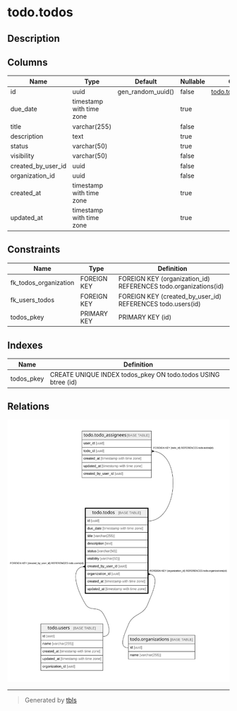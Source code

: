 # todo.todos

## Description

## Columns

| Name | Type | Default | Nullable | Children | Parents | Comment |
| ---- | ---- | ------- | -------- | -------- | ------- | ------- |
| id | uuid | gen_random_uuid() | false | [todo.todo_assignees](todo.todo_assignees.md) |  |  |
| due_date | timestamp with time zone |  | true |  |  |  |
| title | varchar(255) |  | false |  |  |  |
| description | text |  | true |  |  |  |
| status | varchar(50) |  | true |  |  |  |
| visibility | varchar(50) |  | false |  |  |  |
| created_by_user_id | uuid |  | false |  | [todo.users](todo.users.md) |  |
| organization_id | uuid |  | false |  | [todo.organizations](todo.organizations.md) |  |
| created_at | timestamp with time zone |  | true |  |  |  |
| updated_at | timestamp with time zone |  | true |  |  |  |

## Constraints

| Name | Type | Definition |
| ---- | ---- | ---------- |
| fk_todos_organization | FOREIGN KEY | FOREIGN KEY (organization_id) REFERENCES todo.organizations(id) |
| fk_users_todos | FOREIGN KEY | FOREIGN KEY (created_by_user_id) REFERENCES todo.users(id) |
| todos_pkey | PRIMARY KEY | PRIMARY KEY (id) |

## Indexes

| Name | Definition |
| ---- | ---------- |
| todos_pkey | CREATE UNIQUE INDEX todos_pkey ON todo.todos USING btree (id) |

## Relations

![er](todo.todos.svg)

---

> Generated by [tbls](https://github.com/k1LoW/tbls)
